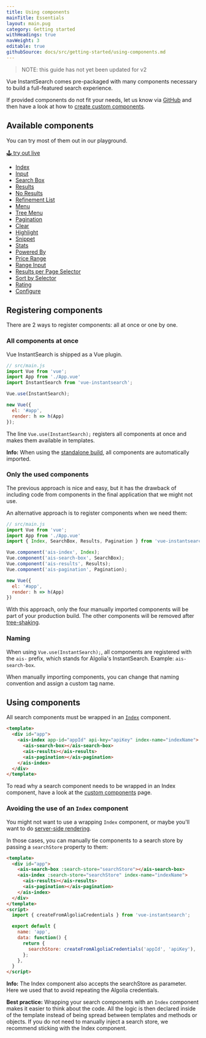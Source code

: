 ```yaml
---
title: Using components
mainTitle: Essentials
layout: main.pug
category: Getting started
withHeadings: true
navWeight: 3
editable: true
githubSource: docs/src/getting-started/using-components.md
---
```

> NOTE: this guide has not yet been updated for v2

Vue InstantSearch comes pre-packaged with many components necessary to build a full-featured search experience.

If provided components do not fit your needs, let us know via [GitHub](https://github.com/algolia/vue-instantsearch/issues) and then have a look at how to [create custom components](getting-started/custom-components.html).

## Available components

You can try most of them out in our playground.

<a class="btn btn-static-theme" href="stories/">🕹 try out live</a>

* [Index](components/index.html)
* [Input](components/input.html)
* [Search Box](components/search-box.html)
* [Results](components/results.html)
* [No Results](components/no-results.html)
* [Refinement List](components/refinement-list.html)
* [Menu](components/menu.html)
* [Tree Menu](components/tree-menu.html)
* [Pagination](components/pagination.html)
* [Clear](components/clear.html)
* [Highlight](components/highlight.html)
* [Snippet](components/snippet.html)
* [Stats](components/stats.html)
* [Powered By](components/powered-by.html)
* [Price Range](components/price-range.html)
* [Range Input](components/range-input.html)
* [Results per Page Selector](components/results-per-page-selector.html)
* [Sort by Selector](components/sort-by-selector.html)
* [Rating](components/rating.html)
* [Configure](components/configure.html)

## Registering components

There are 2 ways to register components: all at once or one by one.

### All components at once

Vue InstantSearch is shipped as a Vue plugin.

```javascript
// src/main.js
import Vue from 'vue';
import App from './App.vue'
import InstantSearch from 'vue-instantsearch';

Vue.use(InstantSearch);

new Vue({
  el: '#app',
  render: h => h(App)
});
```

The line `Vue.use(InstantSearch);` registers all components at once and makes them available
in templates.

**Info:** When using the [standalone build](getting-started/installing.html#using-a-tag), all components are automatically imported.

### Only the used components

The previous approach is nice and easy, but it has the drawback of including code from components in the final application that we might not use.

An alternative approach is to register components when we need them:

```javascript
// src/main.js
import Vue from 'vue';
import App from './App.vue'
import { Index, SearchBox, Results, Pagination } from 'vue-instantsearch';

Vue.component('ais-index', Index);
Vue.component('ais-search-box', SearchBox);
Vue.component('ais-results', Results);
Vue.component('ais-pagination', Pagination);

new Vue({
  el: '#app',
  render: h => h(App)
})
```

With this approach, only the four manually imported components will be part of your production build. The other components will be removed after [tree-shaking](https://webpack.js.org/guides/tree-shaking/).

### Naming

When using `Vue.use(InstantSearch);`, all components are registered with the `ais-` prefix, which stands for Algolia's InstantSearch. Example: `ais-search-box`.

When manually importing components, you can change that naming convention and assign a custom tag name.

## Using components

All search components must be wrapped in an [`Index`](components/index.html) component.

```html
<template>
  <div id="app">
    <ais-index app-id="appId" api-key="apiKey" index-name="indexName">
      <ais-search-box></ais-search-box>
      <ais-results></ais-results>
      <ais-pagination></ais-pagination>
    </ais-index>
  </div>
</template>
```

To read why a search component needs to be wrapped in an Index component, have a look at the [custom components](getting-started/custom-components.html) page.

### Avoiding the use of an `Index` component

You might not want to use a wrapping `Index` component, or maybe you'll want to do [server-side rendering](advanced/server-side-rendering.html).

In those cases, you can manually tie components to a search store by passing a `searchStore` property to them:

```html
<template>
  <div id="app">
    <ais-search-box :search-store="searchStore"></ais-search-box>
    <ais-index :search-store="searchStore" index-name="indexName">
      <ais-results></ais-results>
      <ais-pagination></ais-pagination>
    </ais-index>
  </div>
</template>
<script>
  import { createFromAlgoliaCredentials } from 'vue-instantsearch';

  export default {
    name: 'app',
    data: function() {
      return {
        searchStore: createFromAlgoliaCredentials('appId', 'apiKey'),
      };
    },
  }
</script>
```

**Info:** The Index component also accepts the searchStore as parameter. Here we used that to avoid repeating the Algolia credentials.

**Best practice:** Wrapping your search components with an `Index` component makes it easier to think about the code. All the logic is then declared inside of the template instead of being spread between templates and methods or objects. If you do not need to manually inject a search store, we recommend sticking with the Index component.
